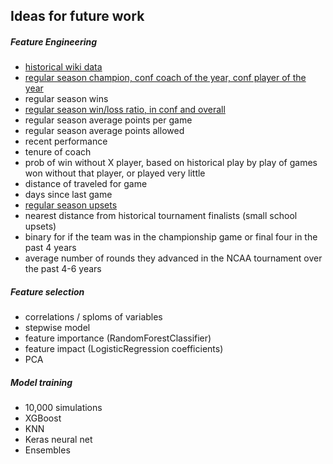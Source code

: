 ## Ideas for future work

##### Feature Engineering
- [historical wiki data](https://en.wikipedia.org/wiki/Category:NCAA_Division_I_men%27s_basketball_seasons)
- [regular season champion, conf coach of the year, conf player of the year](https://en.wikipedia.org/wiki/2017%E2%80%9318_NCAA_Division_I_men%27s_basketball_season#Conference_winners_and_tournaments)
- regular season wins
- [regular season win/loss ratio, in conf and overall](https://en.wikipedia.org/wiki/2017%E2%80%9318_NCAA_Division_I_men%27s_basketball_season#Conference_standings)
- regular season average points per game
- regular season average points allowed
- recent performance
- tenure of coach
- prob of win without X player, based on historical play by play of games won without that player, or played very little
- distance of traveled for game
- days since last game
- [regular season upsets](https://en.wikipedia.org/wiki/2017%E2%80%9318_NCAA_Division_I_men%27s_basketball_season#Upsets)
- nearest distance from historical tournament finalists (small school upsets)
- binary for if the team was in the championship game or final four in the past 4 years
- average number of rounds they advanced in the NCAA tournament over the past 4-6 years

##### Feature selection
- correlations / sploms of variables
- stepwise model
- feature importance (RandomForestClassifier)
- feature impact (LogisticRegression coefficients)
- PCA

##### Model training
- 10,000 simulations
- XGBoost
- KNN
- Keras neural net
- Ensembles
